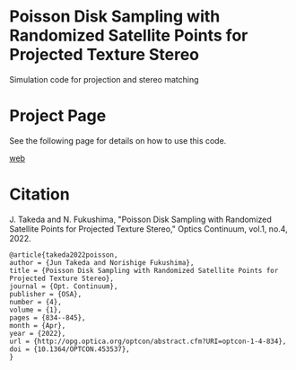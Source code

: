 # Poisson Disk Sampling with Randomized Satellite Points for Projected Texture Stereo
Simulation code for projection and stereo matching

# Project Page
See the following page for details on how to use this code.

[web](https://norishigefukushima.github.io/PDSRSP_ProjectedTextureStereo/)

# Citation
J. Takeda and N. Fukushima, "Poisson Disk Sampling with Randomized Satellite Points for Projected Texture Stereo," Optics Continuum, vol.1, no.4, 2022.

```
@article{takeda2022poisson,
author = {Jun Takeda and Norishige Fukushima},
title = {Poisson Disk Sampling with Randomized Satellite Points for Projected Texture Stereo},
journal = {Opt. Continuum},
publisher = {OSA},
number = {4},
volume = {1},
pages = {834--845},
month = {Apr},
year = {2022},
url = {http://opg.optica.org/optcon/abstract.cfm?URI=optcon-1-4-834},
doi = {10.1364/OPTCON.453537},
}
```
